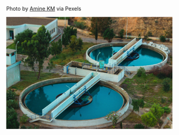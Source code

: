 <!--bl
(filemeta
    (title "pexels-amine-km-5712211"))
/bl-->

Photo by [Amine KM](https://www.pexels.com/photo/aerial-shot-of-sewage-treatment-plant-5712211/) via Pexels

<img src="./images/refactoring/pexels-amine-km-5712211.jpg" style="height:300px"></img>